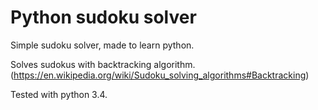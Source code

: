 # Python sudoku solver
Simple sudoku solver, made to learn python.

Solves sudokus with backtracking algorithm. (https://en.wikipedia.org/wiki/Sudoku_solving_algorithms#Backtracking)

Tested with python 3.4.

